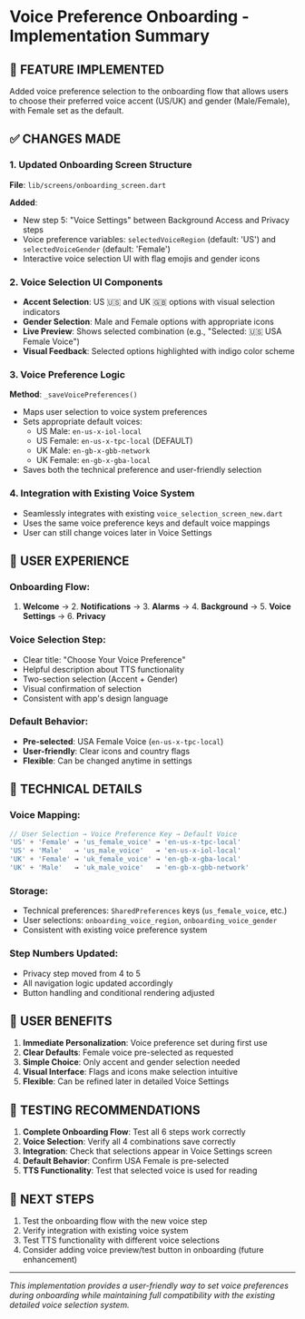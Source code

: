 # Voice Preference Onboarding - Implementation Summary

## 🎯 FEATURE IMPLEMENTED
Added voice preference selection to the onboarding flow that allows users to choose their preferred voice accent (US/UK) and gender (Male/Female), with Female set as the default.

## ✅ CHANGES MADE

### 1. Updated Onboarding Screen Structure
**File**: `lib/screens/onboarding_screen.dart`

**Added**:
- New step 5: "Voice Settings" between Background Access and Privacy steps
- Voice preference variables: `selectedVoiceRegion` (default: 'US') and `selectedVoiceGender` (default: 'Female')
- Interactive voice selection UI with flag emojis and gender icons

### 2. Voice Selection UI Components
- **Accent Selection**: US 🇺🇸 and UK 🇬🇧 options with visual selection indicators
- **Gender Selection**: Male and Female options with appropriate icons
- **Live Preview**: Shows selected combination (e.g., "Selected: 🇺🇸 USA Female Voice")
- **Visual Feedback**: Selected options highlighted with indigo color scheme

### 3. Voice Preference Logic
**Method**: `_saveVoicePreferences()`
- Maps user selection to voice system preferences
- Sets appropriate default voices:
  - US Male: `en-us-x-iol-local`
  - US Female: `en-us-x-tpc-local` (DEFAULT)
  - UK Male: `en-gb-x-gbb-network`
  - UK Female: `en-gb-x-gba-local`
- Saves both the technical preference and user-friendly selection

### 4. Integration with Existing Voice System
- Seamlessly integrates with existing `voice_selection_screen_new.dart`
- Uses the same voice preference keys and default voice mappings
- User can still change voices later in Voice Settings

## 🎨 USER EXPERIENCE

### Onboarding Flow:
1. **Welcome** → 2. **Notifications** → 3. **Alarms** → 4. **Background** → 5. **Voice Settings** → 6. **Privacy**

### Voice Selection Step:
- Clear title: "Choose Your Voice Preference"
- Helpful description about TTS functionality
- Two-section selection (Accent + Gender)
- Visual confirmation of selection
- Consistent with app's design language

### Default Behavior:
- **Pre-selected**: USA Female Voice (`en-us-x-tpc-local`)
- **User-friendly**: Clear icons and country flags
- **Flexible**: Can be changed anytime in settings

## 🔧 TECHNICAL DETAILS

### Voice Mapping:
```dart
// User Selection → Voice Preference Key → Default Voice
'US' + 'Female' → 'us_female_voice' → 'en-us-x-tpc-local'
'US' + 'Male'   → 'us_male_voice'   → 'en-us-x-iol-local' 
'UK' + 'Female' → 'uk_female_voice' → 'en-gb-x-gba-local'
'UK' + 'Male'   → 'uk_male_voice'   → 'en-gb-x-gbb-network'
```

### Storage:
- Technical preferences: `SharedPreferences` keys (`us_female_voice`, etc.)
- User selections: `onboarding_voice_region`, `onboarding_voice_gender`
- Consistent with existing voice preference system

### Step Numbers Updated:
- Privacy step moved from 4 to 5
- All navigation logic updated accordingly
- Button handling and conditional rendering adjusted

## 🎯 USER BENEFITS

1. **Immediate Personalization**: Voice preference set during first use
2. **Clear Defaults**: Female voice pre-selected as requested
3. **Simple Choice**: Only accent and gender selection needed
4. **Visual Interface**: Flags and icons make selection intuitive
5. **Flexible**: Can be refined later in detailed Voice Settings

## 🧪 TESTING RECOMMENDATIONS

1. **Complete Onboarding Flow**: Test all 6 steps work correctly
2. **Voice Selection**: Verify all 4 combinations save correctly
3. **Integration**: Check that selections appear in Voice Settings screen
4. **Default Behavior**: Confirm USA Female is pre-selected
5. **TTS Functionality**: Test that selected voice is used for reading

## 📱 NEXT STEPS

1. Test the onboarding flow with the new voice step
2. Verify integration with existing voice system
3. Test TTS functionality with different voice selections
4. Consider adding voice preview/test button in onboarding (future enhancement)

---

*This implementation provides a user-friendly way to set voice preferences during onboarding while maintaining full compatibility with the existing detailed voice selection system.*
